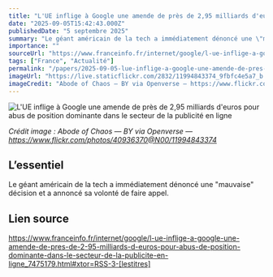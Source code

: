 ```yaml
---
title: "L'UE inflige à Google une amende de près de 2,95 milliards d'euros pour abus de position dominante dans le secteur de la publicité en ligne"
date: "2025-09-05T15:42:43.000Z"
publishedDate: "5 septembre 2025"
summary: "Le géant américain de la tech a immédiatement dénoncé une \"mauvaise\" décision et a annoncé sa volonté de faire appel."
importance: ""
sourceUrl: "https://www.franceinfo.fr/internet/google/l-ue-inflige-a-google-une-amende-de-pres-de-2-95-milliards-d-euros-pour-abus-de-position-dominante-dans-le-secteur-de-la-publicite-en-ligne_7475179.html#xtor=RSS-3-[lestitres]"
tags: ["France", "Actualité"]
permalink: "/papers/2025-09-05-lue-inflige-a-google-une-amende-de-pres-de-295-milliards-deuros-pour-abus-de-position-dominante-dans-le-secteur-de-la-publicite-en-ligne"
imageUrl: "https://live.staticflickr.com/2832/11994843374_9fbfc4e5a7_b.jpg"
imageCredit: "Abode of Chaos — BY via Openverse — https://www.flickr.com/photos/40936370@N00/11994843374"
---
```


![L'UE inflige à Google une amende de près de 2,95 milliards d'euros pour abus de position dominante dans le secteur de la publicité en ligne](https://live.staticflickr.com/2832/11994843374_9fbfc4e5a7_b.jpg)

*Crédit image : Abode of Chaos — BY via Openverse — https://www.flickr.com/photos/40936370@N00/11994843374*

## L’essentiel

Le géant américain de la tech a immédiatement dénoncé une "mauvaise" décision et a annoncé sa volonté de faire appel.

## Lien source

https://www.franceinfo.fr/internet/google/l-ue-inflige-a-google-une-amende-de-pres-de-2-95-milliards-d-euros-pour-abus-de-position-dominante-dans-le-secteur-de-la-publicite-en-ligne_7475179.html#xtor=RSS-3-[lestitres]
